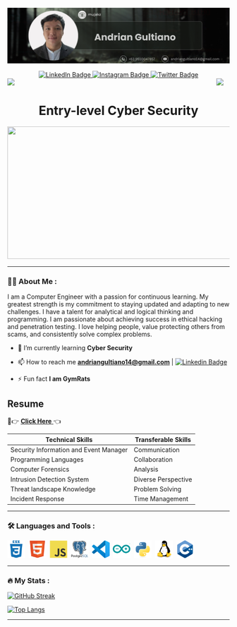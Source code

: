 
<div id="header" align="center">
  
  <img src="./images/banner.png" alt="Andrian Gultiano"></img>
  
  <div id="badges">
  <a href="https://www.linkedin.com/in/andrian-gultiano-48027a294">
    <img src="https://img.shields.io/badge/LinkedIn-blue?style=for-the-badge&logo=linkedin&logoColor=white" alt="LinkedIn Badge"/>
  </a>
  <a href="https://www.instagram.com/mujakz/">
    <img src="https://img.shields.io/badge/Instagram-red?style=for-the-badge&logo=instagram&logoColor=white" alt="Instagram Badge"/>
  </a>
  <a href="https://www.facebook.com/mujakz/">
    <img src="https://img.shields.io/badge/Facebook-blue?style=for-the-badge&logo=Facebook&logoColor=white" alt="Twitter Badge"/>
  </a>
</div>
<img align="left" src="https://media.giphy.com/media/hvRJCLFzcasrR4ia7z/giphy.gif" width="30px"/>
<img align="right" src="https://media.giphy.com/media/hvRJCLFzcasrR4ia7z/giphy.gif" width="30px"/>



<img src="https://komarev.com/ghpvc/?username=mujakzs&style=flat-square&color=blue" alt=""/>



<h1>
  Entry-level Cyber Security
</h1>

<div align="center">
  <img src="https://media.tenor.com/rePDfDWO3XoAAAAd/hacking.gif" width="600" height="300"/>
</div>

</div>

---

### :man_technologist: About Me :
I am a Computer Engineer with a passion for continuous learning. My greatest strength is my commitment to staying updated and adapting to new challenges.
I have a talent for analytical and logical thinking and programming. I am passionate about achieving success in ethical hacking and penetration testing. 
I love helping people, value protecting others from scams, and consistently solve complex problems.

- 🌱 I’m currently learning **Cyber Security**

- 📫 How to reach me **andriangultiano14@gmail.com** | [![Linkedin Badge](https://img.shields.io/badge/-Gmail-orange?style=flat&logo=Gmail&logoColor=white)](https://mail.google.com/mail/u/0/#inbox?compose=new)

- ⚡ Fun fact **I am GymRats**

## Resume
📝👉 <a href="https://drive.google.com/file/d/1yLSDdr0OpqDGcLG7OBgB1zDxtJxPSzYy/view?usp=sharing">
 <b>Click Here</b> </a>👈

 
| Technical Skills                                       | Transferable Skills         |
|-----------------------------------------------|----------------------------|
| Security Information and Event Manager          | Communication|
| Programming Languages | Collaboration|
| Computer Forensics         | Analysis|
| Intrusion Detection System     | Diverse Perspective|
| Threat landscape Knowledge             | Problem Solving|
| Incident Response | Time Management|
---

### :hammer_and_wrench: Languages and Tools :

<div>
 
  <img src="https://github.com/devicons/devicon/blob/master/icons/css3/css3-plain-wordmark.svg"  title="CSS3" alt="CSS" width="40" height="40"/>&nbsp;
  <img src="https://github.com/devicons/devicon/blob/master/icons/html5/html5-original.svg" title="HTML5" alt="HTML" width="40" height="40"/>&nbsp;
  <img src="https://github.com/devicons/devicon/blob/master/icons/javascript/javascript-original.svg" title="JavaScript" alt="JavaScript" width="40" height="40"/>&nbsp;
  <img src="https://github.com/devicons/devicon/blob/master/icons/postgresql/postgresql-original-wordmark.svg" title="JavaScript" alt="JavaScript" width="40" height="40"/>&nbsp;
  <img src="https://github.com/devicons/devicon/blob/master/icons/vscode/vscode-original.svg" title="JavaScript" alt="JavaScript" width="40" height="40"/>&nbsp;
  <img src="https://github.com/devicons/devicon/blob/master/icons/arduino/arduino-original.svg" title="JavaScript" alt="JavaScript" width="40" height="40"/>&nbsp;
  <img src="https://github.com/devicons/devicon/blob/master/icons/python/python-original.svg" title="JavaScript" alt="JavaScript" width="40" height="40"/>&nbsp;
  <img src="https://github.com/devicons/devicon/blob/master/icons/linux/linux-original.svg" title="JavaScript" alt="JavaScript" width="40" height="40"/>&nbsp;
    <img src="https://raw.githubusercontent.com/devicons/devicon/master/icons/cplusplus/cplusplus-original.svg" title="JavaScript" alt="JavaScript" width="40" height="40"/>&nbsp;


 ---

### :fire: My Stats :
  
[![GitHub Streak](https://streak-stats.demolab.com/?user=mujakzs&theme=dark)](https://git.io/streak-stats)

[![Top Langs](https://github-readme-stats.vercel.app/api/top-langs/?username=mujakzs&layout=compact&theme=vision-friendly-dark)](https://github.com/anuraghazra/github-readme-stats)

---

